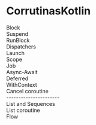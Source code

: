 # CorrutinasKotlin

Block<br>
Suspend<br>
RunBlock<br>
Dispatchers<br>
Launch<br>
Scope<br>
Job<br>
Async-Await<br>
Deferred<br>
WithContext<br>
Cancel coroutine<br>
----------------------<br>
List and Sequences<br>
List coroutine<br>
Flow<br>
